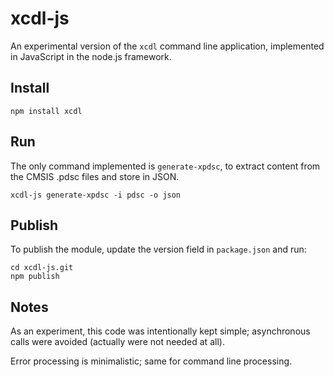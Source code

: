 # xcdl-js

An experimental version of the `xcdl` command line application, implemented in JavaScript in the node.js framework.

## Install

```
npm install xcdl
```

## Run

The only command implemented is `generate-xpdsc`, to extract content from the CMSIS .pdsc files and store in JSON.

```
xcdl-js generate-xpdsc -i pdsc -o json
```


## Publish

To publish the module, update the version field in `package.json` and run:

```
cd xcdl-js.git
npm publish
```

## Notes

As an experiment, this code was intentionally kept simple; asynchronous calls were avoided (actually were not needed at all).

Error processing is minimalistic; same for command line processing.


